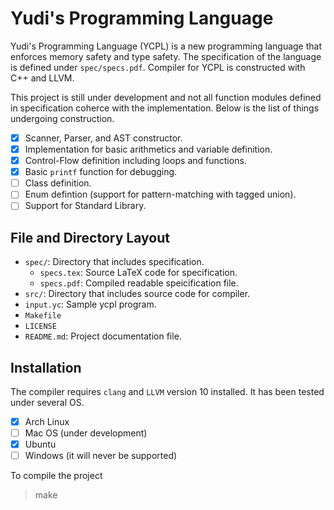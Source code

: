 # Yudi's Programming Language

Yudi's Programming Language (YCPL) is a new programming language that enforces memory safety and type safety. The specification of the language is defined under `spec/specs.pdf`. Compiler for YCPL is constructed with C++ and LLVM.

This project is still under development and not all function modules defined in specification coherce with the implementation. Below is the list of things undergoing construction.

- [x] Scanner, Parser, and AST constructor.
- [x] Implementation for basic arithmetics and variable definition.
- [x] Control-Flow definition including loops and functions.
- [x] Basic `printf` function for debugging.
- [ ] Class definition.
- [ ] Enum defintion (support for pattern-matching with tagged union).
- [ ] Support for Standard Library.

## File and Directory Layout

- `spec/`: Directory that includes specification.
    - `specs.tex`: Source LaTeX code for specification.
    - `specs.pdf`: Compiled readable speicification file.
- `src/`: Directory that includes source code for compiler.
- `input.yc`: Sample ycpl program.
- `Makefile`
- `LICENSE`
- `README.md`: Project documentation file.

## Installation

The compiler requires `clang` and `LLVM` version 10 installed. It has been tested under several OS.

- [X] Arch Linux
- [ ] Mac OS (under development)
- [X] Ubuntu
- [ ] Windows (it will never be supported)

To compile the project

> make


